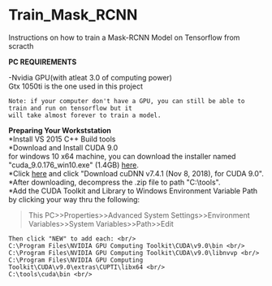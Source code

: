 # Train_Mask_RCNN
Instructions on how to train a Mask-RCNN Model on Tensorflow from scracth


<b>PC REQUIREMENTS</b>


  -Nvidia GPU(with atleat 3.0 of computing power)</br>
    Gtx 1050ti is the one used in this project
    
    Note: if your computer don't have a GPU, you can still be able to train and run on tensorflow but it
    will take almost forever to train a model.

<b>Preparing Your Workststation</b><br/>
   *Install VS 2015 C++ Build tools<br/>
   *Download and Install CUDA 9.0<br/>
   for windows 10 x64 machine, you can download the installer named "cuda_9.0.176_win10.exe" (1.4GB) [here](https://developer.nvidia.com/cuda-90-download-archive).<br/>
   *Click [here](https://developer.nvidia.com/rdp/cudnn-archive) and click "Download cuDNN v7.4.1 (Nov 8, 2018), for CUDA 9.0".<br/>
   *After downloading, decompress the .zip file to path "C:\tools".<br/>
   *Add the CUDA Toolkit and Library to Windows Environment Variable Path by clicking your way thru the following: 
> This PC>>Properties>>Advanced System Settings>>Environment Variables>>System Variables>>Path>>Edit 

    Then click "NEW" to add each: <br/>
    C:\Program Files\NVIDIA GPU Computing Toolkit\CUDA\v9.0\bin <br/>
    C:\Program Files\NVIDIA GPU Computing Toolkit\CUDA\v9.0\libnvvp <br/> 
    C:\Program Files\NVIDIA GPU Computing Toolkit\CUDA\v9.0\extras\CUPTI\libx64 <br/>
    C:\tools\cuda\bin <br/>
